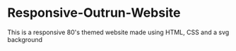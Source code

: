 # Responsive-Outrun-Website
This is a responsive 80's themed website made using HTML, CSS and a svg background 

